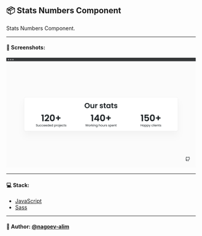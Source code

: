 ## 📦 Stats Numbers Component

Stats Numbers Component.

---
#### 🌄 Screenshots:
![App Screenshot](assets/images/preview.png)

-----

#### 💻 Stack:

- [JavaScript](https://learn.javascript.ru/)
- [Sass](https://sass-lang.com/)

-----
#### 🙌 Author: [@nagoev-alim](https://github.com/nagoev-alim)
